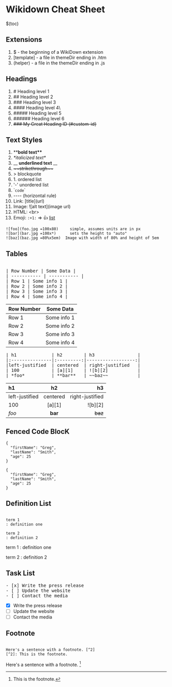 # Wikidown Cheat Sheet

$(toc)

## Extensions
1. $ - the beginning of a WikiDown extension
2. [template] - a file in themeDir ending in .htm
3. (helper) - a file in the themeDir ending in .js

## Headings
 1. \# Heading level 1
 2. \## Heading level 2
 3. \### Heading level 3
 4. \#### Heading level 4\
 5.  \##### Heading level 5
 6. \###### Heading level 6
 7. ~~\### My Great Heading ID {#custom-id}~~


## Text Styles
  1. \*\***bold text\*\***
  2. *\*italicized text\**
  2. \_\_ __underlined text__ __
  3. ~~\~\~strikethrough\~\~~~
  3. \> blockquote
  4. 1\. ordered list
  5. \'-' unordered list
  6. \``code`\`
  7. \---- (horizontal rule)
  8. Link: \[title]\(url)
  9. Image: \!\[alt text](image url)
  10. HTML: \<br>
  11. Emoji: `:+1:` => :+1: [list](https://github.com/showdownjs/showdown/wiki/emojis)

```
![foo](foo.jpg =100x80)     simple, assumes units are in px
![bar](bar.jpg =100x*)      sets the height to "auto"
![baz](baz.jpg =80%x5em)  Image with width of 80% and height of 5em
```

## Tables
<pre>  
| Row Number | Some Data |
| ----------- | ----------- |
| Row 1 | Some info 1 |
| Row 2 | Some info 2 |
| Row 3 | Some info 3 |
| Row 4 | Some info 4 |
</pre>

| Row Number | Some Data |
| ----------- | ----------- |
| Row 1 | Some info 1 |
| Row 2 | Some info 2 |
| Row 3 | Some info 3 |
| Row 4 | Some info 4 |

<pre>
| h1             | h2        | h3                |
|:---------------|:---------:|------------------:|
|left-justified  | centered  | right-justified   |
| 100            | [a][1]    | ![b][2]           |
| *foo*          | **bar**   | ~~baz~~           |
</pre>

| h1    |    h2   |      h3 |
|:------|:-------:|--------:|
|left-justified  | centered  | right-justified   |
| 100   | [a][1]  | ![b][2] |
| *foo* | **bar** | ~~baz~~ |
## Fenced Code BlocK
```
{
  "firstName": "Greg",
  "lastName": "Smith",
  "age": 25
}
```
```
{
  "firstName": "Greg",
  "lastName": "Smith",
  "age": 25
}
```

## Definition List
```

term 1
: definition one

term 2
: definition 2
```

term 1
: definition one

term 2
: definition 2

## Task List
<pre>
- [x] Write the press release
- [ ] Update the website
- [ ] Contact the media
</pre>
- [x] Write the press release
- [ ] Update the website
- [ ] Contact the media

## Footnote
```

Here's a sentence with a footnote. [^2]
[^2]: This is the footnote.
```

Here's a sentence with a footnote. [^2]

[^2]: This is the footnote.
